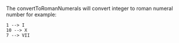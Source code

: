 The convertToRomanNumerals will convert integer to roman numeral number 
for example:

    1 --> I
    10 --> X
    7 --> VII


